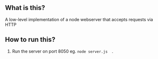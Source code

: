 ## What is this?

A low-level implementation of a node webserver that accepts requests via HTTP

## How to run this?

1. Run the server on port 8050 eg. `node server.js  `.
